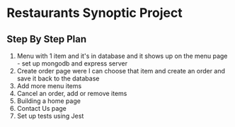 # Restaurants Synoptic Project

## Step By Step Plan
1. Menu with 1 item and it's in database and it shows up on the menu page - set up mongodb and express server
2. Create order page were I can choose that item and create an order and save it back to the database
3. Add more menu items
4. Cancel an order, add or remove items
5. Building a home page
6. Contact Us page
7. Set up tests using Jest
